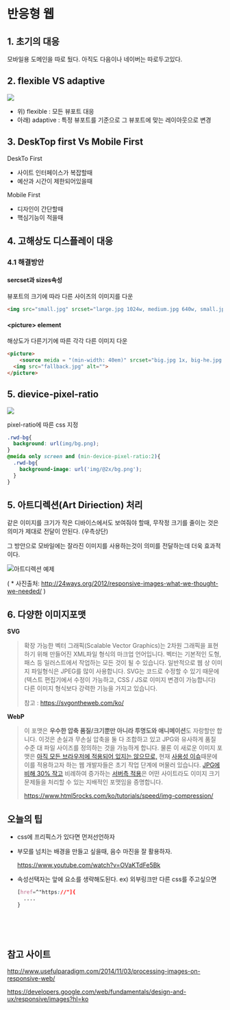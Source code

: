 


# 반응형 웹





## 1. 초기의 대응 
모바일용 도메인을 따로 뒀다. 아직도 다음이나 네이버는 따로두고있다.

## 2. flexible VS adaptive
![](https://cdn.css-tricks.com/wp-content/uploads/2015/11/rwd-vs-adapt-example.gif)

- 위) flexible : 모든 뷰포트 대응
- 아래) adaptive : 특정 뷰포트를 기준으로 그 뷰포트에 맞는 레이아웃으로 변경

## 3.  DeskTop first Vs Mobile First

DeskTo First

- 사이트 인터페이스가 복잡할때
- 예산과 시간이 제한되어있을때

Mobile First

- 디자인이 간단할때
- 핵심기능이 적을때

## 4. 고해상도 디스플레이 대응


### 4.1 해결방안

#### sercset과 sizes속성

뷰포트의 크기에 따라 다른 사이즈의 이미지를 다운

```html
<img src="small.jpg" srcset="large.jpg 1024w, medium.jpg 640w, small.jpg 320w " sizes="(min-width:36em) 33.vw, 100vw"
```

#### \<picture\> element

해상도가 다른기기에 따른 각각 다른 이미지 다운

```html
<picture>
	<source meida = "(min-width: 40em)" srcset="big.jpg 1x, big-he.jpg 2x">
  <img src="fallback.jpg" alt="">
</picture>
```

## 5. dievice-pixel-ratio

![](http://usefulpa.s3.amazonaws.com/images/2014/standard-vs-retina.png)

pixel-ratio에 따른 css 지정

```css
.rwd-bg{
  background: url(img/bg.png);
}
@meida only screen and (min-device-pixel-ratio:2){
  .rwd-bg{
    background-image: url('img/@2x/bg.png');
  }
}
```



## 5. 아트디렉션(Art Diriection) 처리

같은 이미지를 크기가 작은 디바이스에서도 보여줘야 할때, 무작정 크기를 줄이는 것은 의미가 제대로 전달이 안된다. (우측상단)

그 방안으로 모바일에는 잘라진 이미지를 사용하는것이 의미를 전달하는데 더욱 효과적이다.

![아트디렉션 예제](http://usefulpa.s3.amazonaws.com/images/2014/artdirection.png)

( * 사진출처: <http://24ways.org/2012/responsive-images-what-we-thought-we-needed/> )

## 6. 다양한 이미지포맷

**SVG**

> 확장 가능한 벡터 그래픽(Scalable Vector Graphics)는 2차원 그래픽을 표현하기 위해 만들어진 XML파일 형식의 마크업 언어입니다. 벡터는 기본적인 도형, 패스 등 일러스트에서 작업하는 모든 것이 될 수 있습니다. 일반적으로 웹 상 이미지 파일형식은 JPEG를 많이 사용합니다. SVG는 코드로 수정할 수 있기 때문에 (텍스트 편집기에서 수정이 가능하고, CSS / JS로 이미지 변경이 가능합니다) 다른 이미지 형식보다 강력한 기능을 가지고 있습니다.
>
>  참고 : https://svgontheweb.com/ko/



**WebP**

> 이 포맷은 **우수한 압축 품질/크기뿐만 아니라 투명도와 애니메이션**도 자랑할만 합니다. 이것은 손실과 무손실 압축을 둘 다 조합하고 있고 JPG와 유사하게 품질 수준 대 파일 사이즈를 정의하는 것을 가능하게 합니다. 물론 이 새로운 이미지 포맷은 [아직 모든 브라우저에 적용되어 있지는 않으므로,](http://arstechnica.com/information-technology/2013/04/chicken-meets-egg-with-facebook-chrome-webp-support/) 현재 [사용성 이슈](http://news.cnet.com/8301-1023_3-57580664-93/facebook-tries-googles-webp-image-format-users-squawk/)때문에 이를 적용하고자 하는 웹 개발자들은 초기 작업 단계에 머물러 있습니다. [JPG에 비해 30% 작고](http://www.igvita.com/2013/03/07/faster-smaller-and-more-beautiful-web-with-webp/) 비례하여 증가하는 [서버측 적용](http://www.igvita.com/2013/05/01/deploying-webp-via-accept-content-negotiation/)은 어떤 사이트라도 이미지 크기 문제들을 처리할 수 있는 지배적인 포맷임을 증명합니다. 
>
> https://www.html5rocks.com/ko/tutorials/speed/img-compression/





## 오늘의 팁

- css에 프리픽스가 있다면 먼저선언하자

- 부모를 넘치는 배경을 만들고 싶을때, 음수 마진을 잘 활용하자. 

   https://www.youtube.com/watch?v=OVaKTdFe5Bk

- 속성선택자는 앞에 요소를 생략해도된다. ex) 외부링크만 다른 css를 주고싶으면

  ``` css
  [href=^"https://"]{
    ....
  }
  ```

  ​

  ​

## 참고 사이트

http://www.usefulparadigm.com/2014/11/03/processing-images-on-responsive-web/

https://developers.google.com/web/fundamentals/design-and-ux/responsive/images?hl=ko


